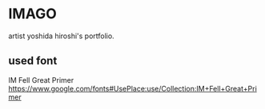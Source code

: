 # IMAGO

artist yoshida hiroshi's portfolio.

## used font

IM Fell Great Primer  
https://www.google.com/fonts#UsePlace:use/Collection:IM+Fell+Great+Primer

